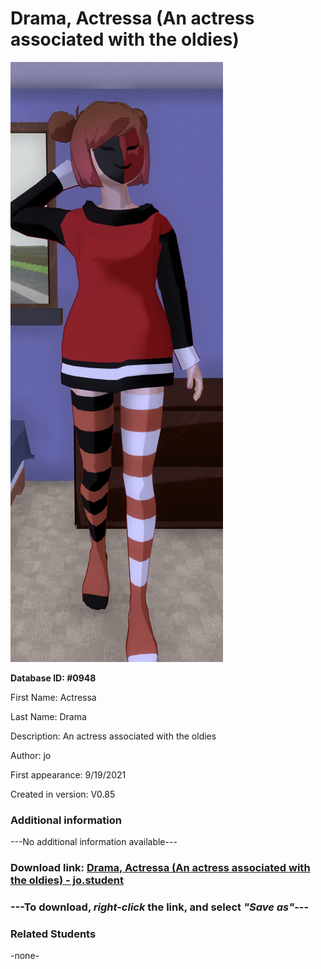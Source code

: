 # Drama, Actressa (An actress associated with the oldies)

<img src="../../Files/Images/Drama, Actressa (An actress associated with the oldies).png" title="Drama, Actressa (An actress associated with the oldies) - jo">

**Database ID: #0948**

First Name: Actressa

Last Name: Drama

Description: An actress associated with the oldies

Author: jo

First appearance: 9/19/2021

Created in version: V0.85

### Additional information

---No additional information available---

### Download link: <a href="https://raw.githubusercontent.com/Arbiter1223/Daigaku-Gurashi-Custom-Students/master/Files/Student%20Files/Drama%2C%20Actressa%20(An%20actress%20associated%20with%20the%20oldies)%20-%20jo.student">Drama, Actressa (An actress associated with the oldies) - jo.student</a>

### ---**To download, _right-click_ the link, and select _"Save as"_**---

### Related Students

-none-
